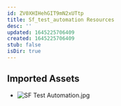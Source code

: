 ```yaml
---
id: ZV0XHIHehGIT9mN2xUTtp
title: Sf_test_automation Resources
desc: ''
updated: 1645225706409
created: 1645225706409
stub: false
isDir: true
---
```

## Imported Assets
- ![SF Test Automation.jpg](/assets/sf-test-automation.jpg)
